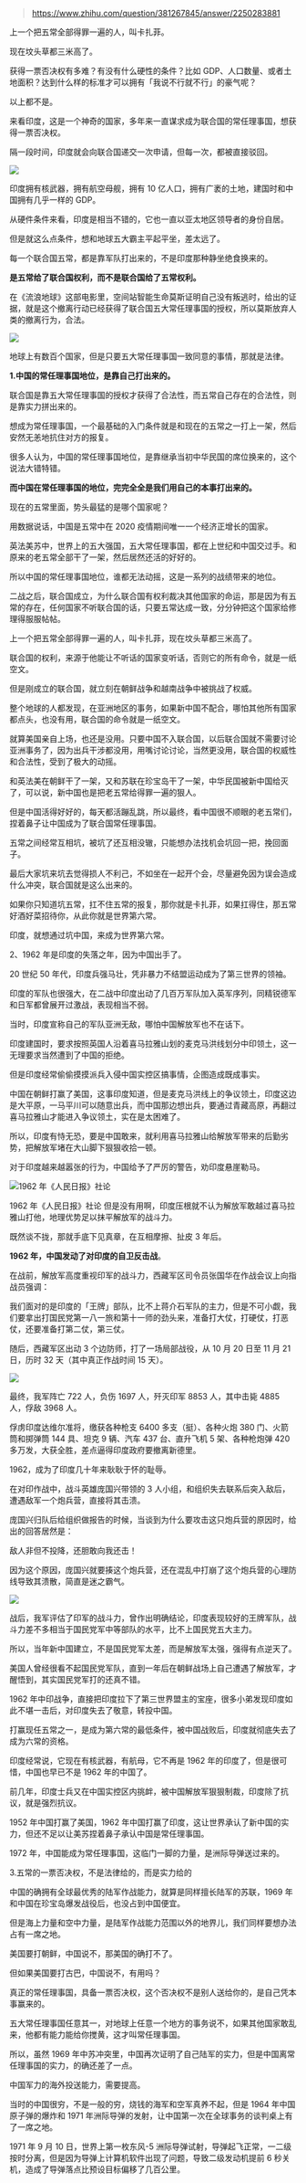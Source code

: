 > https://www.zhihu.com/question/381267845/answer/2250283881





上一个把五常全部得罪一遍的人，叫卡扎菲。


现在坟头草都三米高了。


获得一票否决权有多难？有没有什么硬性的条件？比如 GDP、人口数量、或者土地面积？达到什么样的标准才可以拥有「我说不行就不行」的豪气呢？


以上都不是。


来看印度，这是一个神奇的国家，多年来一直谋求成为联合国的常任理事国，想获得一票否决权。


隔一段时间，印度就会向联合国递交一次申请，但每一次，都被直接驳回。


![](https://pic1.zhimg.com/50/v2-b6bff4b69582574f5eefc3fbefe703ce_720w.jpg?source=2c26e567)


印度拥有核武器，拥有航空母舰，拥有 10 亿人口，拥有广袤的土地，建国时和中国拥有几乎一样的 GDP。


从硬件条件来看，印度是相当不错的，它也一直以亚太地区领导者的身份自居。


但是就这么点条件，想和地球五大霸主平起平坐，差太远了。


每一个联合国五常，都是靠军队打出来的，不是印度那种静坐绝食换来的。


**是五常给了联合国权利，而不是联合国给了五常权利。**


在《流浪地球》这部电影里，空间站智能生命莫斯证明自己没有叛逃时，给出的证据，就是这个撤离行动已经获得了联合国五大常任理事国的授权，所以莫斯放弃人类的撤离行为，合法。


![](https://picx.zhimg.com/50/v2-edcbe4c831be46bf2f3d27147167b5cd_720w.jpg?source=2c26e567)


地球上有数百个国家，但是只要五大常任理事国一致同意的事情，那就是法律。


**1.中国的常任理事国地位，是靠自己打出来的。**


联合国是靠五大常任理事国的授权才获得了合法性，而五常自己存在的合法性，则是靠实力拼出来的。


想成为常任理事国，一个最基础的入门条件就是和现在的五常之一打上一架，然后安然无恙地抗住对方的报复。


很多人认为，中国的常任理事国地位，是靠继承当初中华民国的席位换来的，这个说法大错特错。


**而中国在常任理事国的地位，完完全全是我们用自己的本事打出来的。**


现在的五常里面，势头最猛的是哪个国家呢？


用数据说话，中国是五常中在 2020 疫情期间唯一一个经济正增长的国家。


英法美苏中，世界上的五大强国，五大常任理事国，都在上世纪和中国交过手。和原来的老五常全部干了一架，然后居然还活的好好的。


所以中国的常任理事国地位，谁都无法动摇，这是一系列的战绩带来的地位。


二战之后，联合国成立，为什么联合国有权利裁决其他国家的命运，那是因为有五常的存在，任何国家不听联合国的话，只要五常达成一致，分分钟把这个国家给修理得服服帖帖。


上一个把五常全部得罪一遍的人，叫卡扎菲，现在坟头草都三米高了。


联合国的权利，来源于他能让不听话的国家变听话，否则它的所有命令，就是一纸空文。


但是刚成立的联合国，就立刻在朝鲜战争和越南战争中被挑战了权威。


整个地球的人都发现，在亚洲地区的事务，如果新中国不配合，哪怕其他所有国家都点头，也没有用，联合国的命令就是一纸空文。


就算美国亲自上场，也还是没用。只要中国不入联合国，以后联合国就不需要讨论亚洲事务了，因为出兵干涉都没用，用嘴讨论讨论，当然更没用，联合国的权威性和合法性，受到了极大的动摇。


和英法美在朝鲜干了一架，又和苏联在珍宝岛干了一架，中华民国被新中国给灭了，可以说，新中国也是把老五常给得罪一遍的狠人。


但是中国活得好好的，每天都活蹦乱跳，所以最终，看中国很不顺眼的老五常们，捏着鼻子让中国成为了联合国常任理事国。


五常之间经常互相坑，被坑了还互相没辙，只能想办法找机会坑回一把，挽回面子。


最后大家坑来坑去觉得损人不利己，不如坐在一起开个会，尽量避免因为误会造成什么冲突，联合国就是这么出来的。


如果你只知道坑五常，扛不住五常的报复，那你就是卡扎菲，如果扛得住，那五常好酒好菜招待你，从此你就是世界第六常。


印度，就想通过坑中国，来成为世界第六常。


2、1962 年是印度的失落之年，因为中国出手了。


20 世纪 50 年代，印度兵强马壮，凭非暴力不结盟运动成为了第三世界的领袖。


印度的军队也很强大，在二战中印度出动了几百万军队加入英军序列，同精锐德军和日军都曾展开过激战，表现相当不弱。


当时，印度宣称自己的军队亚洲无敌，哪怕中国解放军也不在话下。


印度建国时，要求按照英国人沿着喜马拉雅山划的麦克马洪线划分中印领土，这一无理要求当然遭到了中国的拒绝。


但是印度经常偷偷摸摸派兵入侵中国实控区搞事情，企图造成既成事实。


中国在朝鲜打赢了美国，这事印度知道，但是麦克马洪线上的争议领土，印度这边是大平原，一马平川可以随意出兵，而中国那边想出兵，要通过青藏高原，再翻过喜马拉雅山才能进入争议领土，实在是太困难了。


所以，印度有恃无恐，要是中国敢来，就利用喜马拉雅山给解放军带来的后勤劣势，把解放军堵在大山脚下狠狠收拾一顿。


对于印度越来越嚣张的行为，中国给予了严厉的警告，劝印度悬崖勒马。


![1962 年《人民日报》社论](https://picx.zhimg.com/50/v2-7e389e5588f955ba71823b8d21eef437_720w.jpg?source=2c26e567)

1962 年《人民日报》社论
但是没有用啊，印度压根就不认为解放军敢越过喜马拉雅山打他，地理优势足以抹平解放军的战斗力。


既然谈不拢，那就手底下见真章，在互相摩擦、扯皮 3 年后。


**1962 年，中国发动了对印度的自卫反击战**。


在战前，解放军高度重视印军的战斗力，西藏军区司令员张国华在作战会议上向指战员强调：


我们面对的是印度的「王牌」部队，比不上蒋介石军队的主力，但是不可小觑，我们要拿出打国民党第一八一旅和第十一师的劲头来，准备打大仗，打硬仗，打恶仗，还要准备打第二仗，第三仗。


随后，西藏军区出动 3 个边防师，打了一场局部战役，从 10 月 20 日至 11 月 21 日，历时 32 天（其中真正作战时间 15 天）。


![](https://pica.zhimg.com/50/v2-2f1d84378f9b595e6c75621717a42175_720w.jpg?source=2c26e567)


最终，我军阵亡 722 人，负伤 1697 人，歼灭印军 8853 人，其中击毙 4885 人，俘敌 3968 人。


俘虏印度达维尔准将，缴获各种枪支 6400 多支（挺）、各种火炮 380 门、火箭筒和掷弹筒 144 具、坦克 9 辆、汽车 437 台、直升飞机 5 架、各种枪炮弹 420 多万发，大获全胜，差点逼得印度政府要撤离新德里。


1962，成为了印度几十年来耿耿于怀的耻辱。


在对印作战中，战斗英雄庞国兴带领的 3 人小组，和组织失去联系后突入敌后，遭遇敌军一个炮兵营，直接将其击溃。


庞国兴归队后给组织做报告的时候，当谈到为什么要攻击这只炮兵营的原因时，给出的回答居然是：


敌人非但不投降，还胆敢向我还击！


因为这个原因，庞国兴就要揍这个炮兵营，还在混乱中打崩了这个炮兵营的心理防线导致其溃散，简直是迷之霸气。


![](https://pic1.zhimg.com/50/v2-0181d6b97cef4821d33d0561e327cc86_720w.jpg?source=2c26e567)


战后，我军评估了印军的战斗力，曾作出明确结论，印度表现较好的王牌军队，战斗力差不多相当于国民党军中等部队的水平，比不上国民党五大主力。


所以，当年新中国建立，不是国民党军太差，而是解放军太强，强得有点逆天了。


美国人曾经很看不起国民党军队，直到一年后在朝鲜战场上自己遭遇了解放军，才醒悟到，其实国民党军打的还真不错。


1962 年中印战争，直接把印度拉下了第三世界盟主的宝座，很多小弟发现印度如此不堪一击后，对印度失去了敬意，转投中国。


打赢现任五常之一，是成为第六常的最低条件，被中国战败后，印度就彻底失去了成为六常的资格。


印度经常说，它现在有核武器，有航母，它不再是 1962 年的印度了，但是很可惜，中国也早已不是 1962 年的中国了。


前几年，印度士兵又在中国实控区内挑衅，被中国解放军狠狠制裁，印度除了抗议，就是强烈抗议。


1952 年中国打赢了美国，1962 年中国打赢了印度，这让世界承认了新中国的实力，但还不足以让美苏捏着鼻子承认中国是常任理事国。


1972 年，中国能成为常任理事国，这临门一脚的力量，是洲际导弹送过来的。


3.五常的一票否决权，不是法律给的，而是实力给的


中国的确拥有全球最优秀的陆军作战能力，就算是同样擅长陆军的苏联，1969 年和中国在珍宝岛爆发战役后，也没占到中国便宜。


但是海上力量和空中力量，是陆军作战能力范围以外的地界儿，我们同样要想办法占有一席之地。


美国要打朝鲜，中国说不，那美国的确打不了。


但如果美国要打古巴，中国说不，有用吗？


真正的常任理事国，具备一票否决权，这个否决权不是别人送给你的，是自己凭本事赢来的。


五大常任理事国任意其一，对地球上任意一个地方的事务说不，如果其他国家敢乱来，他都有能力能给你搅黄，这才叫常任理事国。


所以，虽然 1969 年中苏冲突里，中国再次证明了自己陆军的实力，但是中国离常任理事国的实力，的确还差了一点。


中国军力的海外投送能力，需要提高。


当时的中国很穷，不是一般的穷，烧钱的海军和空军真养不起，但是 1964 年中国原子弹的爆炸和 1971 年洲际导弹的发射，让中国第一次在全球事务的谈判桌上有了一席之地。


1971 年 9 月 10 日，世界上第一枚东风-5 洲际导弹试射，导弹起飞正常，一二级按时分离，但是因为导弹上计算机软件出现了问题，导致二级发动机提前 6 秒关机，造成了导弹落点比预设目标偏移了几百公里。




